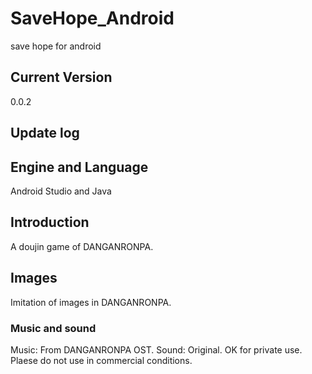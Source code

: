 # SaveHope_Android
save hope for android

## Current Version
0.0.2

## Update log

## Engine and Language
Android Studio and Java

## Introduction
A doujin game of DANGANRONPA.

## Images
Imitation of images in DANGANRONPA.

### Music and sound
Music: From DANGANRONPA OST.
Sound: Original. OK for private use. Plaese do not use in commercial conditions.
